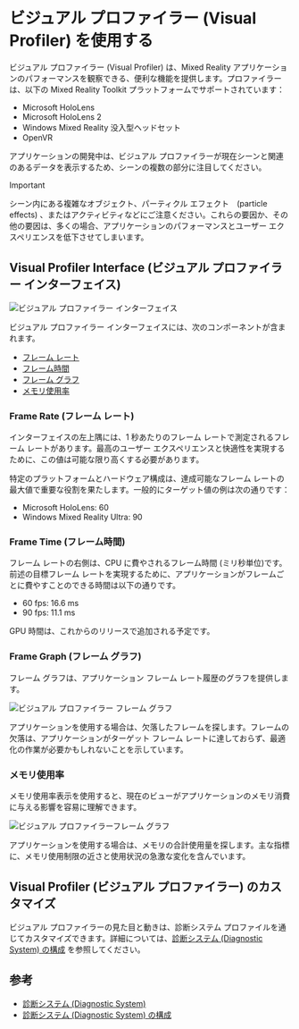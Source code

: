# ビジュアル プロファイラー (Visual Profiler) を使用する

ビジュアル プロファイラー (Visual Profiler) は、Mixed Reality アプリケーションのパフォーマンスを観察できる、便利な機能を提供します。プロファイラーは、以下の Mixed Reality Toolkit プラットフォームでサポートされています：

- Microsoft HoloLens
- Microsoft HoloLens 2
- Windows Mixed Reality 没入型ヘッドセット
- OpenVR

アプリケーションの開発中は、ビジュアル プロファイラーが現在シーンと関連のあるデータを表示するため、シーンの複数の部分に注目してください。

> [!IMPORTANT]
> シーン内にある複雑なオブジェクト、パーティクル エフェクト　(particle effects) 、またはアクティビティなどにご注意ください。これらの要因か、その他の要因は、多くの場合、アプリケーションのパフォーマンスとユーザー エクスペリエンスを低下させてしまいます。

## Visual Profiler Interface (ビジュアル プロファイラー インターフェイス)

![ビジュアル プロファイラー インターフェイス](../../Documentation/Images/Diagnostics/VisualProfiler.png)

ビジュアル プロファイラー インターフェイスには、次のコンポーネントが含まれます。

- [フレーム レート](#frame-rate-フレーム-レート)
- [フレーム時間](#frame-time-フレーム時間)
- [フレーム グラフ](#frame-graph-フレーム-グラフ)
- [メモリ使用率](#メモリ使用率)

### Frame Rate (フレーム レート)

インターフェイスの左上隅には、1 秒あたりのフレーム レートで測定されるフレーム レートがあります。最高のユーザー エクスペリエンスと快適性を実現するために、この値は可能な限り高くする必要があります。

特定のプラットフォームとハードウェア構成は、達成可能なフレーム レートの最大値で重要な役割を果たします。一般的にターゲット値の例は次の通りです：

- Microsoft HoloLens: 60
- Windows Mixed Reality Ultra: 90

### Frame Time (フレーム時間)

フレーム レートの右側は、CPU に費やされるフレーム時間 (ミリ秒単位)です。前述の目標フレーム レートを実現するために、アプリケーションがフレームごとに費やすことのできる時間は以下の通りです。

- 60 fps: 16.6 ms
- 90 fps: 11.1 ms

GPU 時間は、これからのリリースで追加される予定です。

### Frame Graph (フレーム グラフ)

フレーム グラフは、アプリケーション フレーム レート履歴のグラフを提供します。

![ビジュアル プロファイラー フレーム グラフ](../../Documentation/Images/Diagnostics/VisualProfilerMissedFrames.png)

アプリケーションを使用する場合は、欠落したフレームを探します。フレームの欠落は、アプリケーションがターゲット フレーム レートに達しておらず、最適化の作業が必要かもしれないことを示しています。

### メモリ使用率

メモリ使用率表示を使用すると、現在のビューがアプリケーションのメモリ消費に与える影響を容易に理解できます。

![ビジュアル プロファイラーフレーム グラフ](../../Documentation/Images/Diagnostics/VisualProfilerMemory.png)

アプリケーションを使用する場合は、メモリの合計使用量を探します。主な指標に、メモリ使用制限の近さと使用状況の急激な変化を含んでいます。

## Visual Profiler (ビジュアル プロファイラー) のカスタマイズ

ビジュアル プロファイラーの見た目と動きは、診断システム プロファイルを通じてカスタマイズできます。詳細については、[診断システム (Diagnostic System) の構成](ConfiguringDiagnostics.md) を参照してください。

## 参考

- [診断システム (Diagnostic System)](DiagnosticsSystemGettingStarted.md)
- [診断システム (Diagnostic System) の構成](ConfiguringDiagnostics.md)
